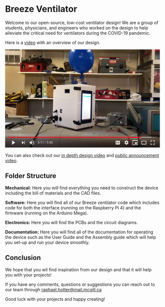 #  Breeze Ventilator
Welcome to our open-source, low-cost ventilator design! We are a group of students, physicians, and engineers who worked on the design to help alleviate the critical need for ventilators during the COVID-19 pandemic.

Here is a [video](https://youtu.be/5ufh_80dSsk) with an overview of our design.

<p align="center">
  <a href="https://youtu.be/5ufh_80dSsk" target="_blank">
    <img alt="Play Introduction Video" src="media/youtube_thubnail.png" height="320">
  </a>
</p>

You can also check out our [in depth design video](https://youtu.be/dRpsoaCI0QA) and [public announcement video](https://youtu.be/4-jjhEgUjkQ).

## Folder Structure
**Mechanical:** Here you will find everything you need to construct the device including the bill of materials and the CAD files.

**Software:** Here you will find all of our Breeze ventilator code which includes code for both the interface (running on the Raspberry Pi 4) and the firmware (running on the Arduino Mega).

**Electronics:** Here you will find the PCBs and the circuit diagrams.

**Documentation:** Here you will find all of the documentation for operating the device such as the User Guide and the Assembly guide which will help you set-up and run your device smoothly.

## Conclusion

We hope that you wil find inspiration from our design and that it will help you with your projects! 

If you have any comments, questions or suggestions you can reach out to our team through raphael.hotter@mail.mcgill.ca

Good luck with your projects and happy creating! 
